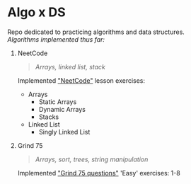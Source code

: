 # Algo x DS
Repo dedicated to practicing algorithms and data structures.
<br>
*Algorithms implemented thus far:*

1. NeetCode
    > *Arrays, linked list, stack*

    Implemented ["NeetCode"](https://neetcode.io/) lesson exercises: 
    - Arrays
        - Static Arrays
        - Dynamic Arrays
        - Stacks
    - Linked List 
        - Singly Linked List

2. Grind 75
    > *Arrays, sort, trees, string manipulation*

    Implemented ["Grind 75 questions"](https://www.techinterviewhandbook.org/grind75) 'Easy' exercises: 1-8